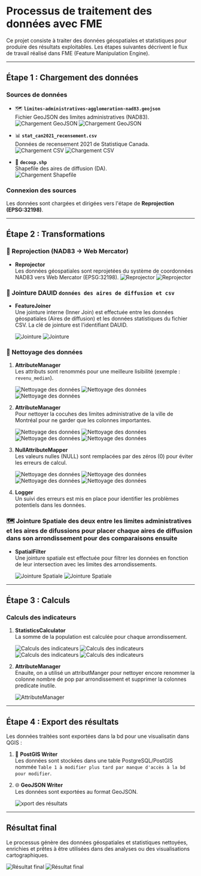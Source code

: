 # Processus de traitement des données avec FME

Ce projet consiste à traiter des données géospatiales et statistiques pour produire des résultats exploitables. Les étapes suivantes décrivent le flux de travail réalisé dans FME (Feature Manipulation Engine).

---

## Étape 1 : Chargement des données

### Sources de données
- 🗺 **`limites-administratives-agglomeration-nad83.geojson`**  
  Fichier GeoJSON des limites administratives (NAD83).  
  ![Chargement GeoJSON](image/image1.png) 
  ![Chargement GeoJSON](image/image2.png)


- 📊 **`stat_can2021_recensement.csv`**  
  Données de recensement 2021 de Statistique Canada.  
  ![Chargement CSV](image/image3.png)
  ![Chargement CSV](image/image4.png)

- 🔷 **`decoup.shp`**  
  Shapefile des aires de diffusion (DA).  
  ![Chargement Shapefile](image/image5.png)


### Connexion des sources
Les données sont chargées et dirigées vers l'étape de **Reprojection (EPSG:32198)**.

---

## Étape 2 : Transformations

### 🔄 Reprojection (NAD83 → Web Mercator)
- **Reprojector**  
  Les données géospatiales sont reprojetées du système de coordonnées NAD83 vers Web Mercator (EPSG:32198).
  ![Reprojector](image/image6.png)
  ![Reprojector](image/image7.png)

### 🔗 Jointure DAUID **`données des aires de diffusion et csv`**  
- **FeatureJoiner**  
  Une jointure interne (Inner Join) est effectuée entre les données géospatiales (Aires de diffusion) et les données statistiques du fichier CSV. La clé de jointure est l'identifiant DAUID.

  ![Jointure](image/image8.png)
  ![Jointure](image/image9.png)

### 🧹 Nettoyage des données

1. **AttributeManager**  
   Les attributs sont renommés pour une meilleure lisibilité (exemple : `revenu_median`).

     ![Nettoyage des données](image/image11.png)
     ![Nettoyage des données](image/image12.png)
     ![Nettoyage des données](image/image13.png)


2. **AttributeManager**  
   Pour nettoyer la cocuhes des limites administrative de la ville de Montréal pour ne garder que les colonnes importantes.

     ![Nettoyage des données](image/image19.png)
     ![Nettoyage des données](image/image20.png)
     ![Nettoyage des données](image/image21.png)
     ![Nettoyage des données](image/image21.png)


3. **NullAttributeMapper**  
   Les valeurs nulles (NULL) sont remplacées par des zéros (0) pour éviter les erreurs de calcul.

     ![Nettoyage des données](image/image14.png)
     ![Nettoyage des données](image/image15.png)
     ![Nettoyage des données](image/image16.png)
     ![Nettoyage des données](image/image17.png)



4. **Logger**  
   Un suivi des erreurs est mis en place pour identifier les problèmes potentiels dans les données.

### 🗺 Jointure Spatiale des deux entre les limites administratives et les aires de difussions pour placer chaque aires de diffusion dans son arrondissement pour des comparaisons ensuite
- **SpatialFilter**  
  Une jointure spatiale est effectuée pour filtrer les données en fonction de leur intersection avec les limites des arrondissements.

     ![Jointure Spatiale](image/image22.png)
     ![Jointure Spatiale](image/image23.png)

---

## Étape 3 : Calculs

### Calculs des indicateurs
1. **StatisticsCalculator**  
   La somme de la population est calculée pour chaque arrondissement.

   ![Calculs des indicateurs](image/image24.png)
   ![Calculs des indicateurs](image/image25.png)
   ![Calculs des indicateurs](image/image26.png)
   ![Calculs des indicateurs](image/image27.png)


2. **AttributeManager**  
   Enauite, on a utilisé un attributManger pour nettoyer encore renommer la colonne nombre de pop par arrondissement et supprimer la colonnes predicate inutile.
    
    ![AttributeManager](image/image32.png)


---

## Étape 4 : Export des résultats

Les données traitées sont exportées dans la bd pour une visualisatin dans QGIS :

1. 🐘 **PostGIS Writer**  
   Les données sont stockées dans une table PostgreSQL/PostGIS nommée `Table 1 à modifier plus tard par manque d'accès à la bd pour modifier`.

2. 🌐 **GeoJSON Writer**  
   Les données sont exportées au format GeoJSON.

   ![xport des résultats](image/image28.png)


---

## Résultat final
Le processus génère des données géospatiales et statistiques nettoyées, enrichies et prêtes à être utilisées dans des analyses ou des visualisations cartographiques.

![Résultat final](image/image29.png)
![Résultat final](image/image30.png)
